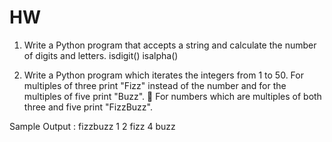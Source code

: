 # HW

1. Write a Python program that accepts a string
and calculate the number of digits and letters.
isdigit()
isalpha()

2. Write a Python program which iterates the integers from 1 to 50.
For multiples of three print "Fizz" instead of the number
and for the multiples of five print "Buzz". 
For numbers which are multiples of both three and five print "FizzBuzz".

Sample Output :
fizzbuzz
1
2
fizz
4
buzz